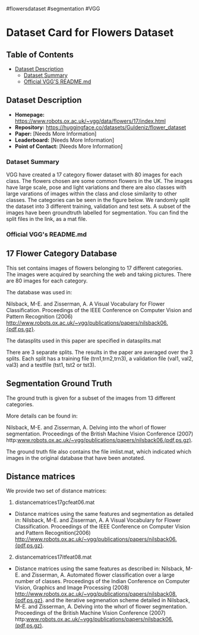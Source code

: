 #flowersdataset #segmentation #VGG

# Dataset Card for Flowers Dataset

## Table of Contents
- [Dataset Description](#dataset-description)
  - [Dataset Summary](#dataset-summary)
  - [Official VGG'S README.md](#official-vggs-README.md)

## Dataset Description

- **Homepage:** https://www.robots.ox.ac.uk/~vgg/data/flowers/17/index.html
- **Repository:** https://huggingface.co/datasets/Guldeniz/flower_dataset
- **Paper:** [Needs More Information]
- **Leaderboard:** [Needs More Information]
- **Point of Contact:** [Needs More Information]

### Dataset Summary

VGG have created a 17 category flower dataset with 80 images for each class. The flowers chosen are some common flowers in the UK. The images have large scale, pose and light variations and there are also classes with large varations of images within the class and close similarity to other classes. The categories can be seen in the figure below. We randomly split the dataset into 3 different training, validation and test sets. A subset of the images have been groundtruth labelled for segmentation.
You can find the split files in the link, as a mat file.

### Official VGG's README.md

17 Flower Category Database
----------------------------------------------
This set contains images of flowers belonging to 17 different categories. 
The images were acquired by searching the web and taking pictures. There are
80 images for each category. 

The database was used in:

Nilsback, M-E. and Zisserman, A.  A Visual Vocabulary for Flower Classification.
Proceedings of the IEEE Conference on Computer Vision and Pattern Recognition (2006) 
http://www.robots.ox.ac.uk/~vgg/publications/papers/nilsback06.{pdf,ps.gz}.

The datasplits used in this paper are specified in datasplits.mat

There are 3 separate splits. The results in the paper are averaged over the 3 splits.
Each split has a training file (trn1,trn2,trn3), a validation file (val1, val2, val3)
and a testfile (tst1, tst2 or tst3). 

Segmentation Ground Truth
------------------------------------------------
The ground truth is given for a subset of the images from 13 different
categories. 

More details can be found in:

Nilsback, M-E. and Zisserman, A. Delving into the whorl of flower segmentation.
Proceedings of the British Machine Vision Conference (2007)
http:www.robots.ox.ac.uk/~vgg/publications/papers/nilsback06.(pdf,ps.gz).

The ground truth file also contains the file imlist.mat, which indicated
which images in the original database that have been anotated.

Distance matrices
-----------------------------------------------

We provide two set of distance matrices:

1. distancematrices17gcfeat06.mat 
- Distance matrices using the same features and segmentation as detailed in:
    Nilsback, M-E. and Zisserman, A.  A Visual Vocabulary for Flower Classification.
    Proceedings of the IEEE Conference on Computer Vision and Pattern Recognition(2006)
    http://www.robots.ox.ac.uk/~vgg/publications/papers/nilsback06.{pdf,ps.gz}.

2. distancematrices17itfeat08.mat
- Distance matrices using the same features as described in: 
    Nilsback, M-E. and Zisserman, A. Automated flower classification over a large number of classes.
    Proceedings of the Indian Conference on Computer Vision, Graphics and Image Processing (2008)
    http://www.robots.ox.ac.uk/~vgg/publications/papers/nilsback08.{pdf,ps.gz}.
  and the iterative segmenation scheme detailed in 
    Nilsback, M-E. and Zisserman, A. Delving into the whorl of flower segmentation.
    Proceedings of the British Machine Vision Conference (2007)
    http:www.robots.ox.ac.uk/~vgg/publications/papers/nilsback06.(pdf,ps.gz).